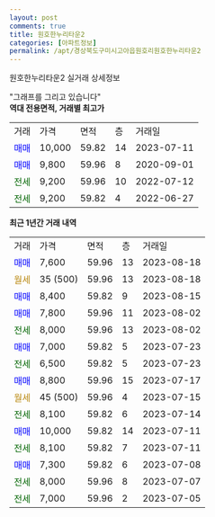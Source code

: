 ```yaml
---
layout: post
comments: true
title: 원호한누리타운2
categories: [아파트정보]
permalink: /apt/경상북도구미시고아읍원호리원호한누리타운2
---
```


원호한누리타운2 실거래 상세정보

<script type="text/javascript">
  google.charts.load('current', {'packages':['line', 'corechart']});
  google.charts.setOnLoadCallback(drawChart);

  function drawChart() {
    var data = new google.visualization.DataTable();
    data.addColumn('date', '거래일');
    data.addColumn('number', "매매");
    data.addColumn('number', "전세");
    data.addColumn('number', "전매");

    data.addRows([[new Date(Date.parse("2023-08-18")), 7600, null, null], [new Date(Date.parse("2023-08-18")), null, null, null], [new Date(Date.parse("2023-08-15")), 8400, null, null], [new Date(Date.parse("2023-08-02")), 7800, null, null], [new Date(Date.parse("2023-08-02")), null, 8000, null], [new Date(Date.parse("2023-07-23")), 7000, null, null], [new Date(Date.parse("2023-07-23")), null, 6500, null], [new Date(Date.parse("2023-07-17")), 8800, null, null], [new Date(Date.parse("2023-07-15")), null, null, null], [new Date(Date.parse("2023-07-14")), null, 8100, null], [new Date(Date.parse("2023-07-11")), 10000, null, null], [new Date(Date.parse("2023-07-11")), null, 8100, null], [new Date(Date.parse("2023-07-08")), 7300, null, null], [new Date(Date.parse("2023-07-07")), null, 8000, null], [new Date(Date.parse("2023-07-05")), null, 7000, null]]);

    var options = {
      hAxis: {
        format: 'yyyy/MM/dd'
      },    
      lineWidth: 0,
      pointsVisible: true,    
      title: '최근 1년간 유형별 실거래가 분포',
      legend: { position: 'bottom' }
    };

    var formatter = new google.visualization.NumberFormat({pattern:'###,###'} );
    formatter.format(data, 1);
    formatter.format(data, 2);
    
    setTimeout(function() {
        var chart = new google.visualization.LineChart(document.getElementById('columnchart_material'));
        chart.draw(data, (options));
        document.getElementById('loading').style.display = 'none';
    }, 200);
  }
</script>


<div id="loading" style="z-index:20; display: block; margin-left: 0px">"그래프를 그리고 있습니다"</div>
<div id="columnchart_material" style="width: 95%; margin-left: 0px; display: block"></div>
<!-- contents start -->
<b>역대 전용면적, 거래별 최고가</b>
<table class="sortable">
    <tr>
      <td>거래</td>
      <td>가격</td>
      <td>면적</td>
      <td>층</td>
      <td>거래일</td>
    </tr>
        <tr>
          <td><a style="color: blue">매매</a></td>
          <td>10,000</td>
          <td>59.82</td>
          <td>14</td>
          <td>2023-07-11</td>
        </tr>            <tr>
          <td><a style="color: blue">매매</a></td>
          <td>9,800</td>
          <td>59.96</td>
          <td>8</td>
          <td>2020-09-01</td>
        </tr>        
        <tr>
              <td><a style="color: darkgreen">전세</a></td>
              <td>9,200</td>
              <td>59.96</td>
              <td>10</td>
              <td>2022-07-12</td>
            </tr>            <tr>
              <td><a style="color: darkgreen">전세</a></td>
              <td>9,200</td>
              <td>59.82</td>
              <td>4</td>
              <td>2022-06-27</td>
            </tr>        
    
</table>

<b>최근 1년간 거래 내역</b>

<table class="sortable">
    <tr>
      <td>거래</td>
      <td>가격</td>
      <td>면적</td>
      <td>층</td>
      <td>거래일</td>
    </tr>
    <tr>
      <td><a style="color: blue">매매</a></td>
      <td>7,600</td>
      <td>59.96</td>
      <td>13</td>
      <td>2023-08-18</td>
    </tr>          <tr>
      <td><a style="color: darkgoldenrod">월세</a></td>
      <td>35 (500)</td>
      <td>59.96</td>
      <td>13</td>
      <td>2023-08-18</td>
    </tr>          <tr>
      <td><a style="color: blue">매매</a></td>
      <td>8,400</td>
      <td>59.82</td>
      <td>9</td>
      <td>2023-08-15</td>
    </tr>          <tr>
      <td><a style="color: blue">매매</a></td>
      <td>7,800</td>
      <td>59.96</td>
      <td>11</td>
      <td>2023-08-02</td>
    </tr>          <tr>
      <td><a style="color: darkgreen">전세</a></td>
      <td>8,000</td>
      <td>59.96</td>
      <td>13</td>
      <td>2023-08-02</td>
    </tr>          <tr>
      <td><a style="color: blue">매매</a></td>
      <td>7,000</td>
      <td>59.82</td>
      <td>5</td>
      <td>2023-07-23</td>
    </tr>          <tr>
      <td><a style="color: darkgreen">전세</a></td>
      <td>6,500</td>
      <td>59.82</td>
      <td>5</td>
      <td>2023-07-23</td>
    </tr>          <tr>
      <td><a style="color: blue">매매</a></td>
      <td>8,800</td>
      <td>59.96</td>
      <td>15</td>
      <td>2023-07-17</td>
    </tr>          <tr>
      <td><a style="color: darkgoldenrod">월세</a></td>
      <td>45 (500)</td>
      <td>59.96</td>
      <td>4</td>
      <td>2023-07-15</td>
    </tr>          <tr>
      <td><a style="color: darkgreen">전세</a></td>
      <td>8,100</td>
      <td>59.82</td>
      <td>6</td>
      <td>2023-07-14</td>
    </tr>          <tr>
      <td><a style="color: blue">매매</a></td>
      <td>10,000</td>
      <td>59.82</td>
      <td>14</td>
      <td>2023-07-11</td>
    </tr>          <tr>
      <td><a style="color: darkgreen">전세</a></td>
      <td>8,100</td>
      <td>59.82</td>
      <td>7</td>
      <td>2023-07-11</td>
    </tr>          <tr>
      <td><a style="color: blue">매매</a></td>
      <td>7,300</td>
      <td>59.82</td>
      <td>6</td>
      <td>2023-07-08</td>
    </tr>          <tr>
      <td><a style="color: darkgreen">전세</a></td>
      <td>8,000</td>
      <td>59.96</td>
      <td>8</td>
      <td>2023-07-07</td>
    </tr>          <tr>
      <td><a style="color: darkgreen">전세</a></td>
      <td>7,000</td>
      <td>59.96</td>
      <td>2</td>
      <td>2023-07-05</td>
    </tr>      </table>
<!-- contents end -->    

